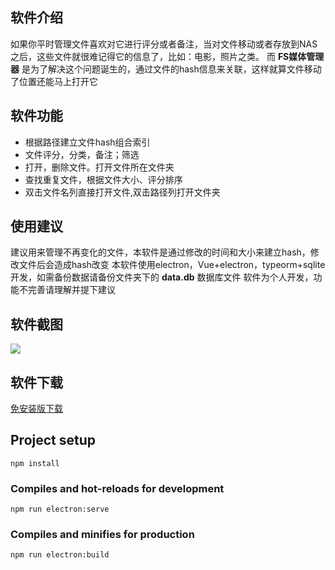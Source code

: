 ## 软件介绍
如果你平时管理文件喜欢对它进行评分或者备注，当对文件移动或者存放到NAS之后，这些文件就很难记得它的信息了，比如：电影，照片之类。
而 **FS媒体管理器** 是为了解决这个问题诞生的，通过文件的hash信息来关联，这样就算文件移动了位置还能马上打开它

## 软件功能
- 根据路径建立文件hash组合索引
- 文件评分，分类，备注；筛选
- 打开，删除文件。打开文件所在文件夹
- 查找重复文件，根据文件大小、评分排序
- 双击文件名列直接打开文件,双击路径列打开文件夹

## 使用建议
建议用来管理不再变化的文件，本软件是通过修改的时间和大小来建立hash，修改文件后会造成hash改变
本软件使用electron，Vue+electron，typeorm+sqlite开发，如需备份数据请备份文件夹下的 **data.db** 数据库文件
软件为个人开发，功能不完善请理解并提下建议

## 软件截图
![](http://blog.cmtspace.cn/wp-content/uploads/2022/01/QQ截图20220106192934-1024x565.png)

## 软件下载

[免安装版下载](http://119.91.89.90/fs_media_manager.zip "免安装版下载")


## Project setup
```
npm install
```

### Compiles and hot-reloads for development
```
npm run electron:serve
```

### Compiles and minifies for production
```
npm run electron:build
```
